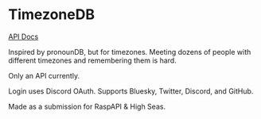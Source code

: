 # TimezoneDB
[API Docs](api.md)

Inspired by pronounDB, but for timezones. Meeting dozens of people with different timezones and remembering them is hard.

Only an API currently.

Login uses Discord OAuth. Supports Bluesky, Twitter, Discord, and GitHub.

Made as a submission for RaspAPI & High Seas.

